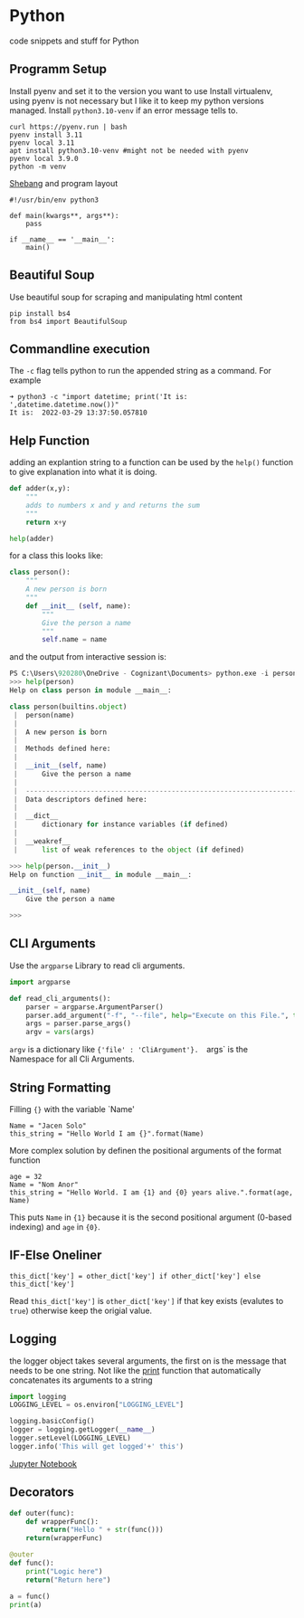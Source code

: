 # Python
code snippets and stuff for Python
## Programm Setup
Install pyenv and set it to the version you want to use
Install virtualenv, using pyenv is not necessary but I like it to keep my python versions managed.
Install `python3.10-venv` if an error message tells to.
```
curl https://pyenv.run | bash
pyenv install 3.11
pyenv local 3.11
apt install python3.10-venv #might not be needed with pyenv
pyenv local 3.9.0
python -m venv
```
[Shebang](https://stackoverflow.com/questions/6908143/should-i-put-shebang-in-python-scripts-and-what-form-should-it-take) and program layout
```
#!/usr/bin/env python3

def main(kwargs**, args**):
    pass

if __name__ == '__main__':
    main()
```

## Beautiful Soup
Use beautiful soup for scraping and manipulating html content
```
pip install bs4
from bs4 import BeautifulSoup
```
## Commandline execution
The `-c` flag tells python to run the appended string as a command.
For example 
```
➜ python3 -c "import datetime; print('It is: ',datetime.datetime.now())"
It is:  2022-03-29 13:37:50.057810
```
## Help Function
adding an explantion string to a function can be used by the `help()` function 
to give explanation into what it is doing.
```python
def adder(x,y):
    """
    adds to numbers x and y and returns the sum
    """
    return x+y

help(adder)
```
for a class this looks like:
```python
class person():
    """
    A new person is born
    """
    def __init__ (self, name):
        """
        Give the person a name
        """
        self.name = name
```
and the output from interactive session is:
```python
PS C:\Users\920280\OneDrive - Cognizant\Documents> python.exe -i person.py
>>> help(person)
Help on class person in module __main__:

class person(builtins.object)
 |  person(name)
 |  
 |  A new person is born
 |  
 |  Methods defined here:
 |  
 |  __init__(self, name)
 |      Give the person a name
 |  
 |  ----------------------------------------------------------------------
 |  Data descriptors defined here:
 |  
 |  __dict__
 |      dictionary for instance variables (if defined)
 |  
 |  __weakref__
 |      list of weak references to the object (if defined)

>>> help(person.__init__) 
Help on function __init__ in module __main__:

__init__(self, name)
    Give the person a name

>>> 
```

## CLI Arguments
Use the `argparse` Library to read cli arguments.
```python
import argparse

def read_cli_arguments():
    parser = argparse.ArgumentParser()
    parser.add_argument("-f", "--file", help="Execute on this File.", type=str)
    args = parser.parse_args()
    argv = vars(args)
```

`argv` is a dictionary like `{'file' : 'CliArgument'}. 
`args` is the Namespace for all Cli Arguments.

## String Formatting
Filling `{}` with the variable `Name'
```
Name = "Jacen Solo"
this_string = "Hello World I am {}".format(Name)
```
More complex solution by definen the positional arguments of the format function
```
age = 32
Name = "Nom Anor"
this_string = "Hello World. I am {1} and {0} years alive.".format(age, Name)
```
This puts `Name` in `{1}` because it is the second positional argument 
(0-based indexing) and `age` in `{0}`.

## IF-Else Oneliner

```
this_dict['key'] = other_dict['key'] if other_dict['key'] else this_dict['key']
```
Read `this_dict['key']` is `other_dict['key']` if that key exists (evalutes to `true`)
otherwise keep the origial value.

## Logging
the logger object takes several arguments, the first on is the message that needs to be one string. Not like the 
[print](https://docs.python.org/3/library/functions.html?highlight=print#print) function that automatically concatenates its arguments to a string
```python
import logging
LOGGING_LEVEL = os.environ["LOGGING_LEVEL"]

logging.basicConfig()
logger = logging.getLogger(__name__)
logger.setLevel(LOGGING_LEVEL)
logger.info('This will get logged'+' this')
```
[Jupyter Notebook](test.ipynb)

## Decorators

```python
def outer(func):
    def wrapperFunc():
        return("Hello " + str(func()))
    return(wrapperFunc)

@outer
def func():
    print("Logic here")
    return("Return here")

a = func()
print(a)
```
